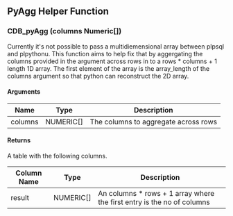 ## PyAgg Helper Function 

### CDB_pyAgg (columns Numeric[])

Currently it's not possible to pass a multidiemensional array between plpsql and plpythonu. This function aims to
help fix that by aggergating the columns provided in the argument across rows in to a rows * columns + 1 length 1D array. The first element of the array is the array\_length of the columns argument so that python can reconstruct 
the 2D array. 

#### Arguments

| Name | Type | Description |
|------|------|-------------|
| columns | NUMERIC[] | The columns to aggregate across rows|

#### Returns

A table with the following columns.

| Column Name | Type | Description |
|-------------|------|-------------|
| result | NUMERIC[] | An columns * rows + 1 array where the first entry is the no of columns|


